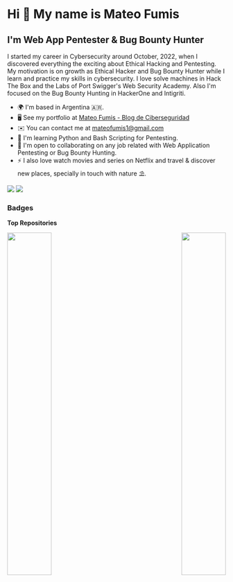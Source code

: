 Hi 👋 My name is Mateo Fumis
============================

I'm Web App Pentester & Bug Bounty Hunter
--------------------------------------------

I started my career in Cybersecurity around October, 2022, when I discovered everything the exciting about Ethical Hacking and Pentesting. My motivation is on growth as Ethical Hacker and Bug Bounty Hunter while I learn and practice my skills in cybersecurity. I love solve machines in Hack The Box and the Labs of Port Swigger's Web Security Academy. Also I'm focused on the Bug Bounty Hunting in HackerOne and Intigriti.

*   🌍  I'm based in Argentina 🇦🇷.
*   🖥️  See my portfolio at [Mateo Fumis - Blog de Ciberseguridad](http://mateofumis.github.io)
*   ✉️  You can contact me at [mateofumis1@gmail.com](mailto:mateofumis1@gmail.com)
*   🧠  I'm learning Python and Bash Scripting for Pentesting.
*   🤝  I'm open to collaborating on any job related with Web Application Pentesting or Bug Bounty Hunting.
*   ⚡  I also love watch movies and series on Netflix and travel & discover new places, specially in touch with nature ⛱️.

<a 
                href="https://www.x.com/hackermater11" target="_blank" rel="noreferrer"><img
                src="https://img.shields.io/badge/Twitter-1DA1F2?style=for-the-badge&logo=twitter&logoColor=white"
/><a/> <a 
                href="https://www.linkedin.com/in/mateo-gabriel-fumis" target="_blank" rel="noreferrer"><img
                src="https://img.shields.io/badge/LinkedIn-0077B5?style=for-the-badge&logo=linkedin&logoColor=white"
/><a/>
              

### Badges

<b>Top Repositories</b>

<div width="100%" align="center"><a href="https://github.com/mateofumis/BurpScopeCreator.py" align="left"><img align="left" width="45%" src="https://github-readme-stats.vercel.app/api/pin/?username=mateofumis&repo=BurpScopeCreator.py&title_color=0891b2&text_color=ffffff&icon_color=0891b2&bg_color=1c1917&hide_border=true&locale=en" /></a><a href="https://github.com/mateofumis/mateofumis.github.io" align="right"><img align="right" width="45%" src="https://github-readme-stats.vercel.app/api/pin/?username=mateofumis&repo=mateofumis.github.io&title_color=0891b2&text_color=ffffff&icon_color=0891b2&bg_color=1c1917&hide_border=true&locale=en" /></a></div><br /><br /><br /><br /><br /><br /><br />

